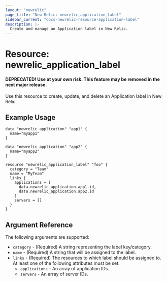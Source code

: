 ```yaml
---
layout: "newrelic"
page_title: "New Relic: newrelic_application_label"
sidebar_current: "docs-newrelic-resource-application-label"
description: |-
  Create and manage an Application label in New Relic.
---
```


# Resource: newrelic\_application\_label

#### DEPRECATED! Use at your own risk. This feature may be removed in the next major release.
Use this resource to create, update, and delete an Application label in New Relic.

## Example Usage

```hcl
data "newrelic_application" "app1" {
  name="myapp1"
}

data "newrelic_application" "app2" {
  name="myapp2"
}

resource "newrelic_application_label" "foo" {
  category = "Team"
  name = "MyTeam"
  links {
    applications = [
      data.newrelic_application.app1.id,
      data.newrelic_application.app2.id
    ]
    servers = []
  }
}
```

## Argument Reference

The following arguments are supported:

  * `category` - (Required) A string representing the label key/category.
  * `name` - (Required) A string that will be assigned to the label.
  * `links` - (Required) The resources to which label should be assigned to. At least one of the following attributes must be set.
    * `applications` - An array of application IDs.
    * `servers` - An array of server IDs.
